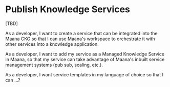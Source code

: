 # Publish Knowledge Services

\[TBD\]

As a developer, I want to create a service that can be integrated into the Maana CKG so that I can use Maana's workspace to orchestrate it with other services into a knowledge application.

As a developer, I want to add my service as a Managed Knowledge Service in Maana, so that my service can take advantage of Maana's inbuilt service management systems \(pub sub, scaling, etc.\).

As a developer, I want service templates in my language of choice so that I can ...?

